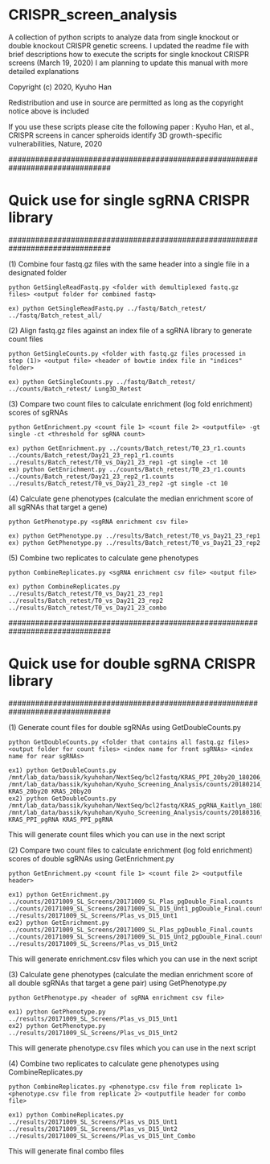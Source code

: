 # CRISPR_screen_analysis

A collection of python scripts to analyze data from single knockout or double knockout CRISPR genetic screens. 
I updated the readme file with brief descriptions how to execute the scripts for single knockout CRISPR screens (March 19, 2020)
I am planning to update this manual with more detailed explanations

Copyright (c) 2020, Kyuho Han

Redistribution and use in source are permitted as long as the copyright notice above is included

If you use these scripts please cite the following paper :
Kyuho Han, et al., CRISPR screens in cancer spheroids identify 3D growth-specific vulnerabilities, Nature, 2020


###############################################################################
# Quick use for single sgRNA CRISPR library
###############################################################################

(1) Combine four fastq.gz files with the same header into a single file in a designated folder

	python GetSingleReadFastq.py <folder with demultiplexed fastq.gz files> <output folder for combined fastq>

	ex) python GetSingleReadFastq.py ../fastq/Batch_retest/ ../fastq/Batch_retest_all/

(2) Align fastq.gz files against an index file of a sgRNA library to generate count files

    python GetSingleCounts.py <folder with fastq.gz files processed in step (1)> <output file> <header of bowtie index file in "indices" folder>

    ex) python GetSingleCounts.py ../fastq/Batch_retest/ ../counts/Batch_retest/ Lung3D_Retest


(3) Compare two count files to calculate enrichment (log fold enrichment) scores of sgRNAs

	python GetEnrichment.py <count file 1> <count file 2> <outputfile> -gt single -ct <threshold for sgRNA count>

	ex) python GetEnrichment.py ../counts/Batch_retest/T0_23_r1.counts ../counts/Batch_retest/Day21_23_rep1_r1.counts ../results/Batch_retest/T0_vs_Day21_23_rep1 -gt single -ct 10
	ex) python GetEnrichment.py ../counts/Batch_retest/T0_23_r1.counts ../counts/Batch_retest/Day21_23_rep2_r1.counts ../results/Batch_retest/T0_vs_Day21_23_rep2 -gt single -ct 10


(4) Calculate gene phenotypes (calculate the median enrichment score of all sgRNAs that target a gene)

	python GetPhenotype.py <sgRNA enrichment csv file>

	ex) python GetPhenotype.py ../results/Batch_retest/T0_vs_Day21_23_rep1
	ex) python GetPhenotype.py ../results/Batch_retest/T0_vs_Day21_23_rep2


(5) Combine two replicates to calculate gene phenotypes

	python CombineReplicates.py <sgRNA enrichment csv file> <output file>

	ex) python CombineReplicates.py ../results/Batch_retest/T0_vs_Day21_23_rep1 ../results/Batch_retest/T0_vs_Day21_23_rep2 ../results/Batch_retest/T0_vs_Day21_23_combo


###############################################################################
# Quick use for double sgRNA CRISPR library
###############################################################################

(1) Generate count files for double sgRNAs using GetDoubleCounts.py

	python GetDoubleCounts.py <folder that contains all fastq.gz files> <output folder for count files> <index name for front sgRNAs> <index name for rear sgRNAs>

	ex1) python GetDoubleCounts.py /mnt/lab_data/bassik/kyuhohan/NextSeq/bcl2fastq/KRAS_PPI_20by20_180206_Y_Y_I/ /mnt/lab_data/bassik/kyuhohan/Kyuho_Screening_Analysis/counts/20180214_KRAS_PPI_20by20/ KRAS_20by20 KRAS_20by20
	ex2) python GetDoubleCounts.py /mnt/lab_data/bassik/kyuhohan/NextSeq/bcl2fastq/KRAS_pgRNA_Kaitlyn_180316/ /mnt/lab_data/bassik/kyuhohan/Kyuho_Screening_Analysis/counts/20180316_KRAS_PPI_pgRNA/ KRAS_PPI_pgRNA KRAS_PPI_pgRNA 

This will generate count files which you can use in the next script

(2) Compare two count files to calculate enrichment (log fold enrichment) scores of double sgRNAs using GetEnrichment.py

	python GetEnrichment.py <count file 1> <count file 2> <outputfile header>
	
	ex1) python GetEnrichment.py ../counts/20171009_SL_Screens/20171009_SL_Plas_pgDouble_Final.counts ../counts/20171009_SL_Screens/20171009_SL_D15_Unt1_pgDouble_Final.counts ../results/20171009_SL_Screens/Plas_vs_D15_Unt1
	ex2) python GetEnrichment.py ../counts/20171009_SL_Screens/20171009_SL_Plas_pgDouble_Final.counts ../counts/20171009_SL_Screens/20171009_SL_D15_Unt2_pgDouble_Final.counts ../results/20171009_SL_Screens/Plas_vs_D15_Unt2

This will generate enrichment.csv files which you can use in the next script

(3) Calculate gene phenotypes (calculate the median enrichment score of all double sgRNAs that target a gene pair) using GetPhenotype.py

	python GetPhenotype.py <header of sgRNA enrichment csv file>
	
	ex1) python GetPhenotype.py ../results/20171009_SL_Screens/Plas_vs_D15_Unt1
	ex2) python GetPhenotype.py ../results/20171009_SL_Screens/Plas_vs_D15_Unt2

This will generate phenotype.csv files which you can use in the next script

(4) Combine two replicates to calculate gene phenotypes using CombineReplicates.py

	python CombineReplicates.py <phenotype.csv file from replicate 1> <phenotype.csv file from replicate 2> <outputfile header for combo file>
	
	ex1) python CombineReplicates.py ../results/20171009_SL_Screens/Plas_vs_D15_Unt1 ../results/20171009_SL_Screens/Plas_vs_D15_Unt2 ../results/20171009_SL_Screens/Plas_vs_D15_Unt_Combo

This will generate final combo files
